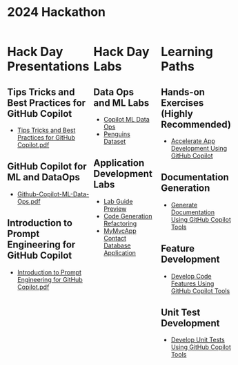 # 2024 Hackathon

<div style="display: flex;">

<div style="flex: 1; padding-right: 10px;">

# Hack Day Presentations

## Tips Tricks and Best Practices for GitHub Copilot
- [Tips Tricks and Best Practices for GitHub Copilot.pdf](./Tips%20Tricks%20and%20Best%20Practices%20for%20GitHub%20Copilot.pdf)

## GitHub Copilot for ML and DataOps
- [Github-Copilot-ML-Data-Ops.pdf](./Github-Copilot-ML-Data-Ops.pdf)

## Introduction to Prompt Engineering for GitHub Copilot
- [Introduction to Prompt Engineering for GitHub Copilot.pdf](./Introduction%20to%20Prompt%20Engineering%20for%20GitHub%20Copilot.pdf)

</div>

<div style="flex: 1; padding-right: 10px;">

# Hack Day Labs

## Data Ops and ML Labs
- [Copilot ML Data Ops](https://github.com/arinco-crew-community/copilot-ml-data-ops/tree/main)
- [Penguins Dataset](https://raw.githubusercontent.com/MicrosoftDocs/mslearn-introduction-to-machine-learning/main/Data/ml-basics/penguins.csv)

## Application Development Labs
- [Lab Guide Preview](https://experience.cloudlabs.ai/#/labguidepreview/f9fd80ac-fc1a-4609-a3f1-06650aec389e)
- [Code Generation Refactoring](https://github.com/CloudLabsAI-Azure/Code-Generation-Refactoring)
- [MyMvcApp Contact Database Application](https://github.com/CloudLabsAI-Azure/MyMvcApp-Contact-Databse-Application)

</div>

<div style="flex: 1; padding-left: 10px;">

# Learning Paths

## Hands-on Exercises (Highly Recommended)
- [Accelerate App Development Using GitHub Copilot](https://learn.microsoft.com/en-gb/training/paths/accelerate-app-development-using-github-copilot/)

## Documentation Generation
- [Generate Documentation Using GitHub Copilot Tools](https://learn.microsoft.com/en-gb/training/modules/generate-documentation-using-github-copilot-tools/)

## Feature Development
- [Develop Code Features Using GitHub Copilot Tools](https://learn.microsoft.com/en-gb/training/modules/develop-code-features-using-github-copilot-tools/)

## Unit Test Development
- [Develop Unit Tests Using GitHub Copilot Tools](https://learn.microsoft.com/en-gb/training/modules/develop-unit-tests-using-github-copilot-tools/)

</div>

</div>
